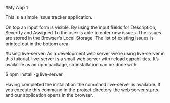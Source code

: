 #My App 1

This is a simple issue tracker application.

 On top an input form is visible. By using the input fields for Description, Severity and Assigned To the user is able to enter new issues. The issues are stored in the Browser’s Local Storage. The list of existing issues is printed out in the bottom area.


#Using live-server:
As a development web server we’re using live-server in this tutorial. live-server is a small web server with reload capabilities. It’s available as an npm package, so installation can be done with:

$ npm install -g live-server

Having completed the installation the command live-server is available. If you execute this command in the project directory the web server starts and our application opens in the browser.

